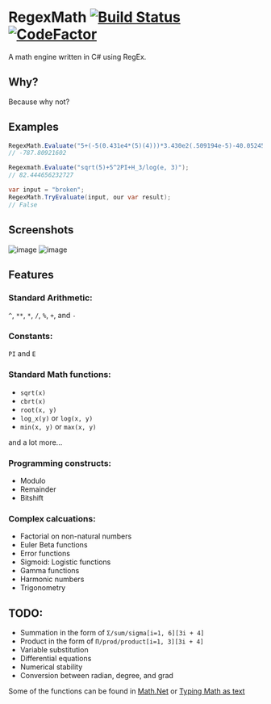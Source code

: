 # RegexMath [![Build Status](https://dev.azure.com/kaworinakano/RegexMath/_apis/build/status/hizamakura.RegexMath?branchName=master)](https://dev.azure.com/kaworinakano/RegexMath/_build/latest?definitionId=1&branchName=master) [![CodeFactor](https://www.codefactor.io/repository/github/hizamakura/regexmath/badge/master)](https://www.codefactor.io/repository/github/hizamakura/regexmath/overview/master)

A math engine written in C# using RegEx.

## Why?
Because why not?

## Examples
```cs
RegexMath.Evaluate("5+(-5(0.431e4*(5)(4)))*3.430e2(.509194e-5)-40.05245");
// -787.80921602

Regexmath.Evaluate("sqrt(5)+5^2PI+H_3/log(e, 3)");
// 82.444656232727
```

```cs
var input = "broken";
RegexMath.TryEvaluate(input, our var result);
// False
```
## Screenshots
![image](https://github.com/EchoEchoooo/RegexMath/assets/91067593/f62d675d-9fc1-43fb-a3a1-fbb43131bec6)
![image](https://github.com/EchoEchoooo/RegexMath/assets/91067593/3ff7f40d-ff62-422a-9f56-8d03fd5d588d)


## Features

### Standard Arithmetic:
`^`, `**`, `*`, `/`, `%`, `+`, and `-`

### Constants:
`PI` and `E`

### Standard Math functions:
- `sqrt(x)`
- `cbrt(x)`
- `root(x, y)`
- `log_x(y)` or `log(x, y)`
- `min(x, y)` or `max(x, y)`

and a lot more...

### Programming constructs:
- Modulo
- Remainder
- Bitshift

### Complex calcuations:
- Factorial on non-natural numbers
- Euler Beta functions
- Error functions
- Sigmoid: Logistic functions
- Gamma functions
- Harmonic numbers
- Trigonometry

## TODO:
- Summation in the form of `Σ/sum/sigma[i=1, 6][3i + 4]`
- Product in the form of `Π/prod/product[i=1, 3][3i + 4]`
- Variable substitution
- Differential equations
- Numerical stability
- Conversion between radian, degree, and grad

Some of the functions can be found in [Math.Net](https://numerics.mathdotnet.com/Functions.html) or [Typing Math as text](https://www.purplemath.com/modules/mathtext3.htm)
